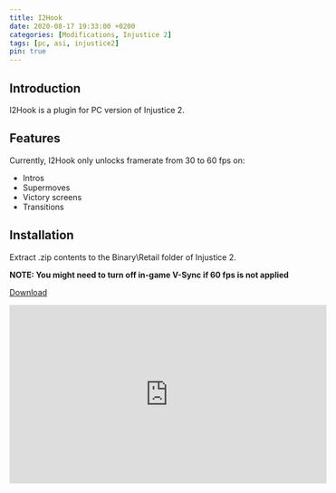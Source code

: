 ```yaml
---
title: I2Hook
date: 2020-08-17 19:33:00 +0200
categories: [Modifications, Injustice 2]
tags: [pc, asi, injustice2]   
pin: true
---
```

## Introduction
I2Hook is a plugin for PC version of Injustice 2.

## Features
Currently, I2Hook only unlocks framerate from 30 to 60 fps on:
 - Intros
 - Supermoves
 - Victory screens
 - Transitions
 
## Installation 
Extract .zip contents to the Binary\Retail folder of Injustice 2.

**NOTE: You might need to turn off in-game V-Sync if 60 fps is not applied**

[Download](https://github.com/ermaccer/I2Hook/releases/latest/download/I2Hook.zip)


<iframe width="560" height="315" src="https://www.youtube.com/embed/AlViIGveklo" frameborder="0" allow="accelerometer; autoplay; encrypted-media; gyroscope; picture-in-picture" allowfullscreen></iframe>